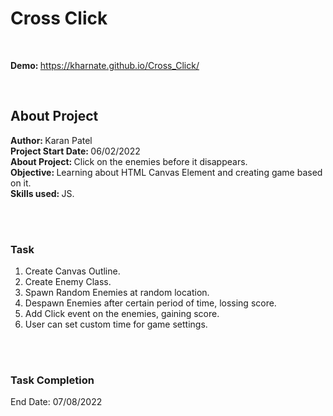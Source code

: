 # Cross Click
<br>

<strong>Demo: </Strong> https://kharnate.github.io/Cross_Click/

<br>

## About Project
<strong>Author: </strong> Karan Patel <br>
<strong>Project Start Date: </strong>06/02/2022 <br>
<strong>About Project: </strong> Click on the enemies before it disappears. <br>
<strong>Objective: </strong>Learning about HTML Canvas Element and creating game based on it. <br>
<strong>Skills used: </strong> JS.

<br>
<br>

### Task
1. Create Canvas Outline.
2. Create Enemy Class.
3. Spawn Random Enemies at random location.
4. Despawn Enemies after certain period of time, lossing score.
5. Add Click event on the enemies, gaining score.
6. User can set custom time for game settings.

<br>
<br>

### Task Completion<br>
End Date: 07/08/2022

<br>
<br>
